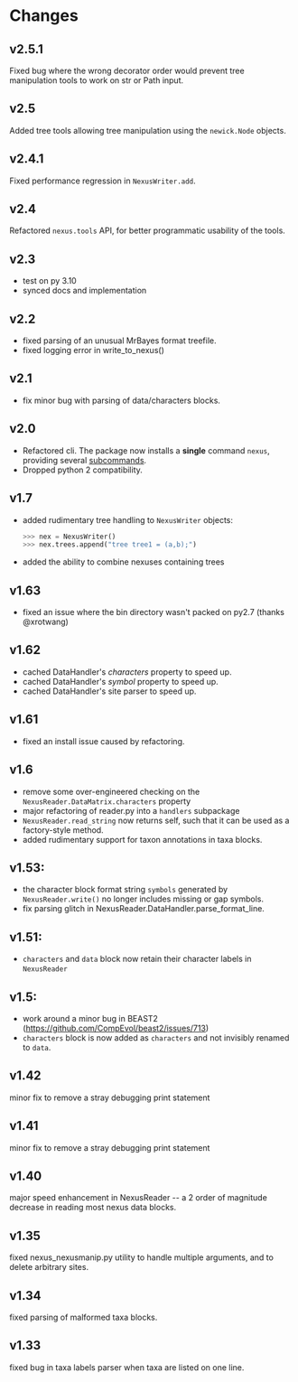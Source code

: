 # Changes


## v2.5.1

Fixed bug where the wrong decorator order would prevent tree manipulation
tools to work on str or Path input.


## v2.5

Added tree tools allowing tree manipulation using the `newick.Node` objects.


## v2.4.1

Fixed performance regression in `NexusWriter.add`.


## v2.4

Refactored `nexus.tools` API, for better programmatic usability of the tools.


## v2.3

- test on py 3.10
- synced docs and implementation


## v2.2

- fixed parsing of an unusual MrBayes format treefile.
- fixed logging error in write_to_nexus()

## v2.1

- fix minor bug with parsing of data/characters blocks.

## v2.0
- Refactored cli. The package now installs a **single** command `nexus`,
  providing several [subcommands](src/nexus/commands).
- Dropped python 2 compatibility.

## v1.7

- added rudimentary tree handling to `NexusWriter` objects:
  ```python        
  >>> nex = NexusWriter()
  >>> nex.trees.append("tree tree1 = (a,b);")
  ```    
- added the ability to combine nexuses containing trees

## v1.63

- fixed an issue where the bin directory wasn't packed on py2.7 (thanks @xrotwang)

## v1.62

- cached DataHandler's _characters_ property to speed up.
- cached DataHandler's _symbol_ property to speed up.
- cached DataHandler's site parser to speed up.

## v1.61

- fixed an install issue caused by refactoring.

## v1.6

- remove some over-engineered checking on the `NexusReader.DataMatrix.characters` property
- major refactoring of reader.py into a `handlers` subpackage
- `NexusReader.read_string` now returns self, such that it can be used as a factory-style method.
- added rudimentary support for taxon annotations in taxa blocks.

## v1.53:

- the character block format string `symbols` generated by
  `NexusReader.write()` no longer includes missing or gap symbols.
- fix parsing glitch in NexusReader.DataHandler.parse_format_line.

## v1.51:

- `characters` and `data` block now retain their character labels in `NexusReader`

## v1.5: 

- work around a minor bug in BEAST2 (https://github.com/CompEvol/beast2/issues/713)
- `characters` block is now added as `characters` and not invisibly renamed to `data`.

## v1.42

minor fix to remove a stray debugging print statement

## v1.41

minor fix to remove a stray debugging print statement

## v1.40

major speed enhancement in NexusReader -- a 2 order of magnitude decrease in reading most nexus data blocks.

## v1.35

fixed nexus_nexusmanip.py utility to handle multiple arguments, and to delete arbitrary sites.

## v1.34

fixed parsing of malformed taxa blocks.

## v1.33

fixed bug in taxa labels parser when taxa are listed on one line.

